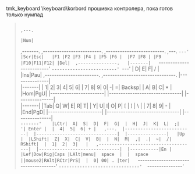 tmk_keyboard \keyboard\korbord прошивка контролера, пока готов только нумпад  
  
>                                                                              ,---.  
>                                                                              |Num|  
>  ,-------.   ,-------------------------.  ,-------------------------. ,---.  `---'  
>  |Scr|Esc|   |F1 |F2 |F3 |F4 | |F5 |F6 |  |F7 |F8 | |F9 |F10|F11|F12| |Del|  ,---------------.  
>  |-------|   `-------------------------'  `-------------------------' `---'  |  D|  E|  F| / |  
>  |Ins|Pau|     ,-----------------------.  ,-------------------------------.  |---------------|  
>  |-------|     |  1|  2|  3|  4|  5|  6|  |  7|  8|  9|  0|  -|  =| Backsp|  |  A|  B|  C| * |  
>  |Hom|PgU|     |-----------------------|  |-------------------------------|  |---------------|  
>  |-------|     |Tab|  Q|  W|  E|  R|  T|  |  Y|  U|  I|  O|  P| [ | ] | \ |  |  7|  8|  9| - |  
>  |End|PgD|     |-----------------------|  |-------------------------------|  |---------------|  
>  `-------'    |LCtr|  A|  S|  D|  F|  G|  |  H|  J|  K|  L|  ;|  '| Enter |  |  4|  5|  6| + |  
>      ,---.  |--------------------------|  |-------------------------------|  |---------------|  
>      |Up |  |LShift|  Z|  X|  C|  V|  B|  |  N|  M|  ,|  .|  ~|  /| RShift|  |  1|  2|  3|   |  
>  ,-------------------------------------|  |-------------------------------|  |-----------|En |  
>  |Lef|Dow|Rig|Caps |LAlt|menu|  space  |  |  space  ||mouse2|RAlt|RCtr|PrS|  |  0| 00| . |ter|  
>  `-------------------------------------'  `-------------------------------'  `---------------'  